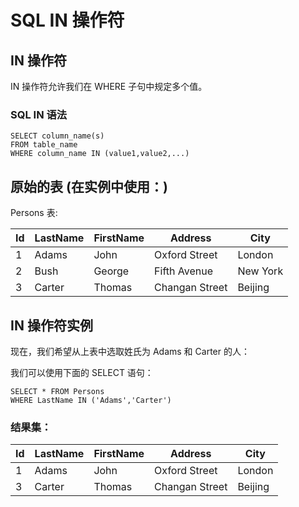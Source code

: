 
# SQL IN 操作符




## IN 操作符

IN 操作符允许我们在 WHERE 子句中规定多个值。

### SQL IN 语法

```
SELECT column_name(s)
FROM table_name
WHERE column_name IN (value1,value2,...)
```

## 原始的表 (在实例中使用：)

Persons 表:

| Id | LastName | FirstName | Address | City |
| --- | --- | --- | --- | --- |
| 1 | Adams | John | Oxford Street | London |
| 2 | Bush | George | Fifth Avenue | New York |
| 3 | Carter | Thomas | Changan Street | Beijing |

## IN 操作符实例

现在，我们希望从上表中选取姓氏为 Adams 和 Carter 的人：

我们可以使用下面的 SELECT 语句：

```
SELECT * FROM Persons
WHERE LastName IN ('Adams','Carter')
```

### 结果集：

| Id | LastName | FirstName | Address | City |
| --- | --- | --- | --- | --- |
| 1 | Adams | John | Oxford Street | London |
| 3 | Carter | Thomas | Changan Street | Beijing |





